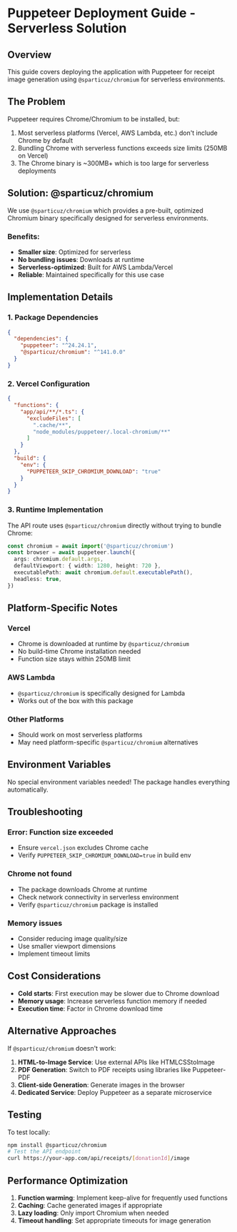 # Puppeteer Deployment Guide - Serverless Solution

## Overview
This guide covers deploying the application with Puppeteer for receipt image generation using `@sparticuz/chromium` for serverless environments.

## The Problem
Puppeteer requires Chrome/Chromium to be installed, but:
1. Most serverless platforms (Vercel, AWS Lambda, etc.) don't include Chrome by default
2. Bundling Chrome with serverless functions exceeds size limits (250MB on Vercel)
3. The Chrome binary is ~300MB+ which is too large for serverless deployments

## Solution: @sparticuz/chromium

We use `@sparticuz/chromium` which provides a pre-built, optimized Chromium binary specifically designed for serverless environments.

### Benefits:
- **Smaller size**: Optimized for serverless
- **No bundling issues**: Downloads at runtime
- **Serverless-optimized**: Built for AWS Lambda/Vercel
- **Reliable**: Maintained specifically for this use case

## Implementation Details

### 1. Package Dependencies
```json
{
  "dependencies": {
    "puppeteer": "^24.24.1",
    "@sparticuz/chromium": "^141.0.0"
  }
}
```

### 2. Vercel Configuration
```json
{
  "functions": {
    "app/api/**/*.ts": {
      "excludeFiles": [
        ".cache/**",
        "node_modules/puppeteer/.local-chromium/**"
      ]
    }
  },
  "build": {
    "env": {
      "PUPPETEER_SKIP_CHROMIUM_DOWNLOAD": "true"
    }
  }
}
```

### 3. Runtime Implementation
The API route uses `@sparticuz/chromium` directly without trying to bundle Chrome:

```typescript
const chromium = await import('@sparticuz/chromium')
const browser = await puppeteer.launch({
  args: chromium.default.args,
  defaultViewport: { width: 1280, height: 720 },
  executablePath: await chromium.default.executablePath(),
  headless: true,
})
```

## Platform-Specific Notes

### Vercel
- Chrome is downloaded at runtime by `@sparticuz/chromium`
- No build-time Chrome installation needed
- Function size stays within 250MB limit

### AWS Lambda
- `@sparticuz/chromium` is specifically designed for Lambda
- Works out of the box with this package

### Other Platforms
- Should work on most serverless platforms
- May need platform-specific `@sparticuz/chromium` alternatives

## Environment Variables

No special environment variables needed! The package handles everything automatically.

## Troubleshooting

### Error: Function size exceeded
- Ensure `vercel.json` excludes Chrome cache
- Verify `PUPPETEER_SKIP_CHROMIUM_DOWNLOAD=true` in build env

### Chrome not found
- The package downloads Chrome at runtime
- Check network connectivity in serverless environment
- Verify `@sparticuz/chromium` package is installed

### Memory issues
- Consider reducing image quality/size
- Use smaller viewport dimensions
- Implement timeout limits

## Cost Considerations

- **Cold starts**: First execution may be slower due to Chrome download
- **Memory usage**: Increase serverless function memory if needed
- **Execution time**: Factor in Chrome download time

## Alternative Approaches

If `@sparticuz/chromium` doesn't work:

1. **HTML-to-Image Service**: Use external APIs like HTMLCSStoImage
2. **PDF Generation**: Switch to PDF receipts using libraries like Puppeteer-PDF
3. **Client-side Generation**: Generate images in the browser
4. **Dedicated Service**: Deploy Puppeteer as a separate microservice

## Testing

To test locally:
```bash
npm install @sparticuz/chromium
# Test the API endpoint
curl https://your-app.com/api/receipts/[donationId]/image
```

## Performance Optimization

1. **Function warming**: Implement keep-alive for frequently used functions
2. **Caching**: Cache generated images if appropriate
3. **Lazy loading**: Only import Chromium when needed
4. **Timeout handling**: Set appropriate timeouts for image generation